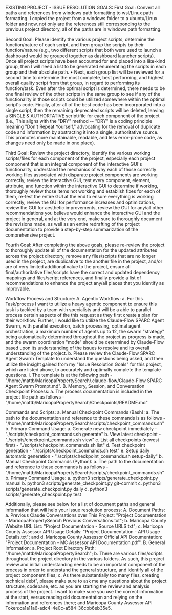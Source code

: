 EXISTING PROJECT - ISSUE RESOLUTION GOALS:
First Goal: Convert all paths and references from windows path formatting to wsl/Linux path formatting. I copied the project from a windows folder to a ubuntu/Linux folder and now, not only are the references still corresponding to the previous project directory, all of the paths are in windows path formatting.

Second Goal: Please identify the various project scripts, determine the function/nature of each script, and then group the scripts by their function/nature (e.g., two different scripts that both were used to launch a dashboard would be grouped together as dashboard launcher scripts). Once all project scripts have been accounted for and placed into a like-kind group, then I will need a list to be generated enumerating the scripts in each group and their absolute path.
	• Next, each group list will be reviewed for a second time to determine the most complete, best performing, and highest overall quality script from that group, in regard to performing its function/task. Even after the optimal script is determined, there needs to be one final review of the other scripts in the same group to see if any of the functionality in those scripts could be utilized somewhere within the optimal script's code. Finally, after all of the best code has been incorporated into a single script, then the remaining deprecated scripts will be deleted, leaving a SINGLE & AUTHORTATIVE script/file for each component of the project (i.e., This aligns with the "DRY" method -- "DRY" is a coding principle meaning "Don't Repeat Yourself," advocating for the removal of duplicate code and information by abstracting it into a single, authoritative source. This promotes more maintainable, readable, and less error-prone code, as changes need only be made in one place).
	
Third Goal: Review the project directory, identify the various working scripts/files for each component of the project, especially each project component that is an integral component of the interactive GUI's functionality, understand the mechanics of why each of those correctly working files associated with disparate project components are working correctly, review the interactive GUI, test every component, element, attribute, and function within the interactive GUI to determine if working, thoroughly review those items not working and establish fixes for each of them, re-test the entire GUI at the end to ensure everything is working correctly, review the GUI for performance increases and optimizations, review the GUI for aesthetic improvements, review the GUI for any/all other recommendations you believe would enhance the interactive GUI and the project in general, and at the very end, make sure to thoroughly document the revisions made, as well as an entire redrafting of the project documentation to provide a step-by-step summarization of the comprehensive project.

Fourth Goal: After completing the above goals, please re-review the project to thoroughly update all of the documentation for the updated attributes across the project directory, remove any files/scripts that are no longer used in the project, are duplicative to the another file in the project, and/or are of very limited additional value to the project, ensure all final/authoritative files/scripts have the correct and updated dependency mappings and files/script references, and finally provide a list of recommendations to enhance the project any/all places that you identify as improvable.

Workflow Process and Structure:
	A. Agentic Workflow:
		a. For this Task/process I want to utilize a heavy agentic component to ensure this task is tackled by a team with specialists and will be a able to parallel process certain aspects of the this request as they first create a plan for their workflow. Further, I would like to utilize the Claude-Flow SPARC Agent Swarm, with parallel execution, batch processing, optimal agent orchestration, a maximum number of agents up to 12, the swarm "strategy" being automatically determined throughout the project as progress is made, and the swarm coordination "mode" should be determined by Claude-Flow based upon its understanding of the issues to resolve and its overall understanding of the project.
		b. Please review the Claude-Flow SPARC Agent Swarm Template to understand the questions being asked, and then utilize the insight gained from my "Issue Resolution Goals" for this project, which are listed above, to accurately and optimally complete the template questions.
			i. The template is at the following path - "/home/mattb/MaricopaPropertySearch/.claude-flow/Claude-Flow SPARC Agent Swarm Prompt.md".
	B. Memory, Session, and Conversation Checkpoint Process:
		a. The process documentation is included in the project file path as follows - "/home/mattb/MaricopaPropertySearch/Checkpoints/README.md"

Commands and Scripts:
	a. Manual Checkpoint Commands (Bash):
		a. The path to the documentation and reference to these commands is as follows - "/home/mattb/MaricopaPropertySearch/scripts/checkpoint_commands.sh"
		b. Primary Command Usage:
			a. Generate new checkpoint immediately - "./scripts/checkpoint_commands.sh generate"
			b. View latest checkpoint - "./scripts/checkpoint_commands.sh view"
			c. List all checkpoints (newest first) - "./scripts/checkpoint_commands.sh list"
			d. Test checkpoint generation - "./scripts/checkpoint_commands.sh test"
			e. Setup daily automatic generation - "./scripts/checkpoint_commands.sh setup-daily"
	b. Manual Checkpoint Commands (Python):
		a. The path to the documentation and reference to these commands is as follows - "/home/mattb/MaricopaPropertySearch/scripts/checkpoint_commands.sh"
		b. Primary Command Usage:
			a. python3 scripts/generate_checkpoint.py manual
			b. python3 scripts/generate_checkpoint.py git-commit
			c. python3 scripts/generate_checkpoint.py daily
			d. python3 scripts/generate_checkpoint.py test
		
	
Additionally, please see below for a list of document paths and general information that will help your issue resolution process:
	A. Document Paths:
		a. Previous Claude Conversations over This Project: "Project Documentation - MaricopaPropertySearch Previous Conversations.txt";
		b. Maricopa County Website URL List: "Project Documentation - Source URLS.txt";
		c. Maricopa County Assessor API Usage Details: "Project Documentation - API Usage Details.txt"; and
		d. Maricopa County Assessor Official API Documentation: "Project Documentation - MC Assessor API Documentation.pdf".
	B. General Information:
		a. Project Root Directory Path: "/home/mattb/MaricopaPropertySearch";
		b. There are various files/scripts throughout the project directory in the various folders. As such, this project review and initial understanding needs to be an important component of the process in order to understand the general structure, and identify all of the project component files;
		c. As there substantially too many files, creating technical debt", please make sure to ask me any questions about the project structure, codebase, etc. as you are starting the review and analysis process of the project. I want to make sure you use the correct information at the start, versus reading old documentation and relying on the information and references there; and
Maricopa County Assessor API Token:ca1a11a6-adc4-4e0c-a584-36cbb6eb35e5.